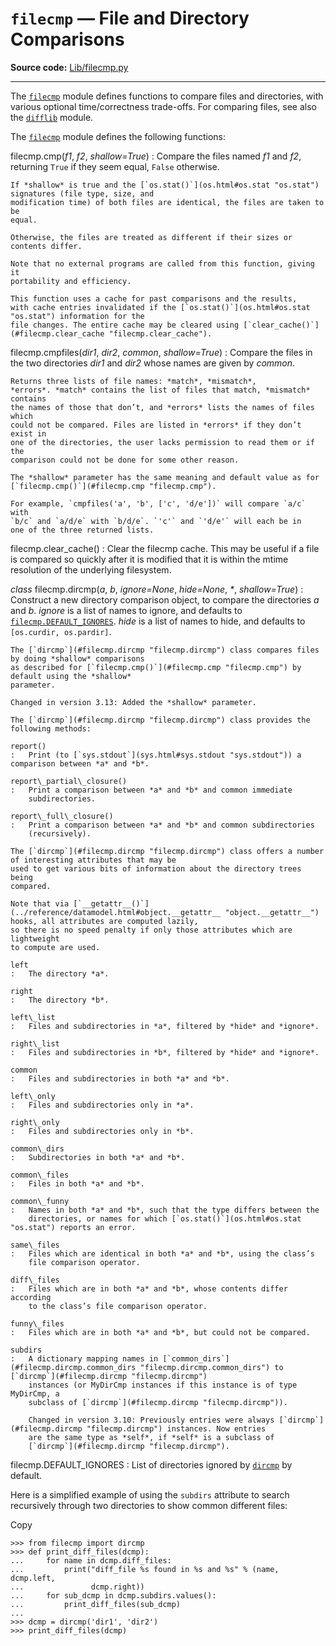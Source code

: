 `filecmp` — File and Directory Comparisons
==========================================

**Source code:** [Lib/filecmp.py](https://github.com/python/cpython/tree/3.13/Lib/filecmp.py)

---

The [`filecmp`](#module-filecmp "filecmp: Compare files efficiently.") module defines functions to compare files and directories,
with various optional time/correctness trade-offs. For comparing files,
see also the [`difflib`](difflib.html#module-difflib "difflib: Helpers for computing differences between objects.") module.

The [`filecmp`](#module-filecmp "filecmp: Compare files efficiently.") module defines the following functions:

filecmp.cmp(*f1*, *f2*, *shallow=True*)
:   Compare the files named *f1* and *f2*, returning `True` if they seem equal,
    `False` otherwise.

    If *shallow* is true and the [`os.stat()`](os.html#os.stat "os.stat") signatures (file type, size, and
    modification time) of both files are identical, the files are taken to be
    equal.

    Otherwise, the files are treated as different if their sizes or contents differ.

    Note that no external programs are called from this function, giving it
    portability and efficiency.

    This function uses a cache for past comparisons and the results,
    with cache entries invalidated if the [`os.stat()`](os.html#os.stat "os.stat") information for the
    file changes. The entire cache may be cleared using [`clear_cache()`](#filecmp.clear_cache "filecmp.clear_cache").

filecmp.cmpfiles(*dir1*, *dir2*, *common*, *shallow=True*)
:   Compare the files in the two directories *dir1* and *dir2* whose names are
    given by *common*.

    Returns three lists of file names: *match*, *mismatch*,
    *errors*. *match* contains the list of files that match, *mismatch* contains
    the names of those that don’t, and *errors* lists the names of files which
    could not be compared. Files are listed in *errors* if they don’t exist in
    one of the directories, the user lacks permission to read them or if the
    comparison could not be done for some other reason.

    The *shallow* parameter has the same meaning and default value as for
    [`filecmp.cmp()`](#filecmp.cmp "filecmp.cmp").

    For example, `cmpfiles('a', 'b', ['c', 'd/e'])` will compare `a/c` with
    `b/c` and `a/d/e` with `b/d/e`. `'c'` and `'d/e'` will each be in
    one of the three returned lists.

filecmp.clear\_cache()
:   Clear the filecmp cache. This may be useful if a file is compared so quickly
    after it is modified that it is within the mtime resolution of
    the underlying filesystem.

*class* filecmp.dircmp(*a*, *b*, *ignore=None*, *hide=None*, *\**, *shallow=True*)
:   Construct a new directory comparison object, to compare the directories *a*
    and *b*. *ignore* is a list of names to ignore, and defaults to
    [`filecmp.DEFAULT_IGNORES`](#filecmp.DEFAULT_IGNORES "filecmp.DEFAULT_IGNORES"). *hide* is a list of names to hide, and
    defaults to `[os.curdir, os.pardir]`.

    The [`dircmp`](#filecmp.dircmp "filecmp.dircmp") class compares files by doing *shallow* comparisons
    as described for [`filecmp.cmp()`](#filecmp.cmp "filecmp.cmp") by default using the *shallow*
    parameter.

    Changed in version 3.13: Added the *shallow* parameter.

    The [`dircmp`](#filecmp.dircmp "filecmp.dircmp") class provides the following methods:

    report()
    :   Print (to [`sys.stdout`](sys.html#sys.stdout "sys.stdout")) a comparison between *a* and *b*.

    report\_partial\_closure()
    :   Print a comparison between *a* and *b* and common immediate
        subdirectories.

    report\_full\_closure()
    :   Print a comparison between *a* and *b* and common subdirectories
        (recursively).

    The [`dircmp`](#filecmp.dircmp "filecmp.dircmp") class offers a number of interesting attributes that may be
    used to get various bits of information about the directory trees being
    compared.

    Note that via [`__getattr__()`](../reference/datamodel.html#object.__getattr__ "object.__getattr__") hooks, all attributes are computed lazily,
    so there is no speed penalty if only those attributes which are lightweight
    to compute are used.

    left
    :   The directory *a*.

    right
    :   The directory *b*.

    left\_list
    :   Files and subdirectories in *a*, filtered by *hide* and *ignore*.

    right\_list
    :   Files and subdirectories in *b*, filtered by *hide* and *ignore*.

    common
    :   Files and subdirectories in both *a* and *b*.

    left\_only
    :   Files and subdirectories only in *a*.

    right\_only
    :   Files and subdirectories only in *b*.

    common\_dirs
    :   Subdirectories in both *a* and *b*.

    common\_files
    :   Files in both *a* and *b*.

    common\_funny
    :   Names in both *a* and *b*, such that the type differs between the
        directories, or names for which [`os.stat()`](os.html#os.stat "os.stat") reports an error.

    same\_files
    :   Files which are identical in both *a* and *b*, using the class’s
        file comparison operator.

    diff\_files
    :   Files which are in both *a* and *b*, whose contents differ according
        to the class’s file comparison operator.

    funny\_files
    :   Files which are in both *a* and *b*, but could not be compared.

    subdirs
    :   A dictionary mapping names in [`common_dirs`](#filecmp.dircmp.common_dirs "filecmp.dircmp.common_dirs") to [`dircmp`](#filecmp.dircmp "filecmp.dircmp")
        instances (or MyDirCmp instances if this instance is of type MyDirCmp, a
        subclass of [`dircmp`](#filecmp.dircmp "filecmp.dircmp")).

        Changed in version 3.10: Previously entries were always [`dircmp`](#filecmp.dircmp "filecmp.dircmp") instances. Now entries
        are the same type as *self*, if *self* is a subclass of
        [`dircmp`](#filecmp.dircmp "filecmp.dircmp").

filecmp.DEFAULT\_IGNORES
:   List of directories ignored by [`dircmp`](#filecmp.dircmp "filecmp.dircmp") by default.

Here is a simplified example of using the `subdirs` attribute to search
recursively through two directories to show common different files:

Copy

```
>>> from filecmp import dircmp
>>> def print_diff_files(dcmp):
...     for name in dcmp.diff_files:
...         print("diff_file %s found in %s and %s" % (name, dcmp.left,
...               dcmp.right))
...     for sub_dcmp in dcmp.subdirs.values():
...         print_diff_files(sub_dcmp)
...
>>> dcmp = dircmp('dir1', 'dir2')
>>> print_diff_files(dcmp)

```
